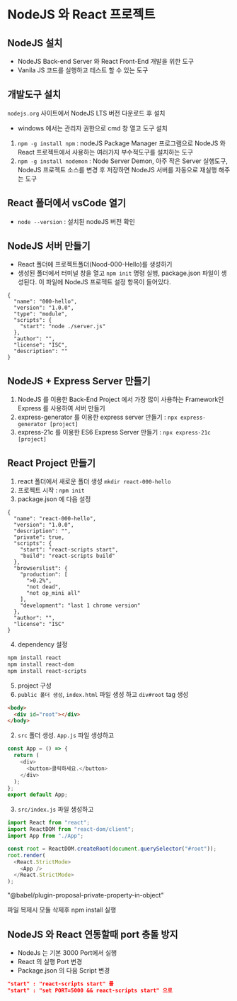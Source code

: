 # NodeJS 와 React 프로젝트

## NodeJS 설치

- NodeJS Back-end Server 와 React Front-End 개발을 위한 도구
- Vanila JS 코드를 실행하고 테스트 할 수 있는 도구

## 개발도구 설치

`nodejs.org` 사이트에서 NodeJS LTS 버전 다운로드 후 설치

- windows 에서는 관리자 권한으로 cmd 창 열고 도구 설치

1. `npm -g install npm` : nodeJS Package Manager 프로그램으로 NodeJS 와 React 프로젝트에서 사용하는 여러가지 부수적도구를 설치하는 도구
2. `npm -g install nodemon` : Node Server Demon, 아주 작은 Server 실행도구, NodeJS 프로젝트 소스를 변경 후 저장하면 NodeJS 서버를 자동으로 재실행 해주는 도구

## React 폴더에서 vsCode 열기

- `node --version` : 설치된 nodeJS 버전 확인

## NodeJS 서버 만들기

- React 폴더에 프로젝트폴더(Nood-000-Hello)를 생성하기
- 생성된 폴더에서 터미널 창을 열고 `npm init` 명령 실행,
  package.json 파일이 생성된다. 이 파일에 NodeJS 프로젝트 설정 항목이 들어있다.

```
{
  "name": "000-hello",
  "version": "1.0.0",
  "type": "module",
  "scripts": {
    "start": "node ./server.js"
  },
  "author": "",
  "license": "ISC",
  "description": ""
}
```

## NodeJS + Express Server 만들기

1. NodeJS 를 이용한 Back-End Project 에서 가장 많이 사용하는 Framework인 Express 를 사용하여 서버 만들기
2. express-generator 를 이용한 express server 만들기 : `npx express-generator [project]`
3. express-21c 를 이용한 ES6 Express Server 만들기 : `npx express-21c [project]`

## React Project 만들기

1. react 폴더에서 새로운 폴더 생성 `mkdir react-000-hello`
2. 프로젝트 시작 : `npm init`
3. package.json 에 다음 설정

```
{
  "name": "react-000-hello",
  "version": "1.0.0",
  "description": "",
  "private": true,
  "scripts": {
    "start": "react-scripts start",
    "build": "react-scripts build"
  },
  "browserslist": {
    "production": [
      ">0.2%",
      "not dead",
      "not op_mini all"
    ],
    "development": "last 1 chrome version"
  },
  "author": "",
  "license": "ISC"
}

```

4. dependency 설정

```bash
npm install react
npm install react-dom
npm install react-scripts

```

5. project 구성
1. `public 폴더 생성`, `index.html` 파일 생성 하고 `div#root` tag 생성

```html
<body>
  <div id="root"></div>
</body>
```

2. `src` 폴더 생성. `App.js` 파일 생성하고

```js
const App = () => {
  return (
    <div>
      <button>클릭하세요.</button>
    </div>
  );
};
export default App;
```

3. `src/index.js` 파일 생성하고

```js
import React from "react";
import ReactDOM from "react-dom/client";
import App from "./App";

const root = ReactDOM.createRoot(document.querySelector("#root"));
root.render(
  <React.StrictMode>
    <App />
  </React.StrictMode>
);
```

"@babel/plugin-proposal-private-property-in-object"

파일 복제시
모듈 삭제후
npm install 실행

## NodeJS 와 React 연동할때 port 충돌 방지

- NodeJs 는 기본 3000 Port에서 실행
- React 의 실행 Port 변경
- Package.json 의 다음 Script 변경

```json
"start" : "react-scripts start" 를
"start" : "set PORT=5000 && react-scripts start" 으로
```
